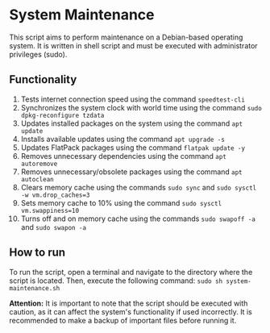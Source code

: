 # System Maintenance

This script aims to perform maintenance on a Debian-based operating system. It is written in shell script and must be executed with administrator privileges (sudo).

## Functionality

1. Tests internet connection speed using the command `speedtest-cli`
2. Synchronizes the system clock with world time using the command `sudo dpkg-reconfigure tzdata`
3. Updates installed packages on the system using the command `apt update`
4. Installs available updates using the command `apt upgrade -s`
5. Updates FlatPack packages using the command `flatpak update -y`
6. Removes unnecessary dependencies using the command `apt autoremove`
7. Removes unnecessary/obsolete packages using the command `apt autoclean`
8. Clears memory cache using the commands `sudo sync` and `sudo sysctl -w vm.drop_caches=3`
9. Sets memory cache to 10% using the command `sudo sysctl vm.swappiness=10`
10. Turns off and on memory cache using the commands `sudo swapoff -a` and `sudo swapon -a`

## How to run

To run the script, open a terminal and navigate to the directory where the script is located. Then, execute the following command:
`sudo sh system-maintenance.sh`

**Attention:** It is important to note that the script should be executed with caution, as it can affect the system's functionality if used incorrectly. It is recommended to make a backup of important files before running it.
